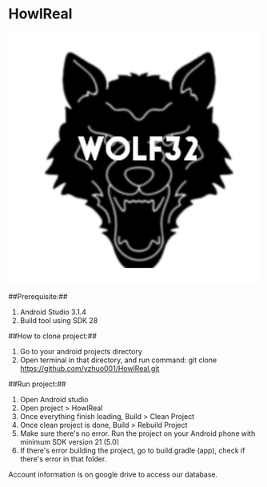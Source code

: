 # HowlReal
![alt text](https://github.com/yzhuo001/HowlReal/blob/master/app/src/main/ic_launcher-web.png)


##Prerequisite:##
1) Android Studio 3.1.4
2) Build tool using SDK 28


##How to clone project:##
1) Go to your android projects directory
2) Open terminal in that directory, and run command:
        git clone https://github.com/yzhuo001/HowlReal.git

##Run project:##
1) Open Android studio
2) Open project > HowlReal
3) Once everything finish loading, 
    Build > Clean Project
4) Once clean project is done,
    Build > Rebuild Project
5) Make sure there's no error. 
   Run the project on your Android phone with minimum SDK version 21 (5.0)
6) If there's error building the project, go to build.gradle (app), check if there's error in that folder.


Account information is on google drive to access our database.
